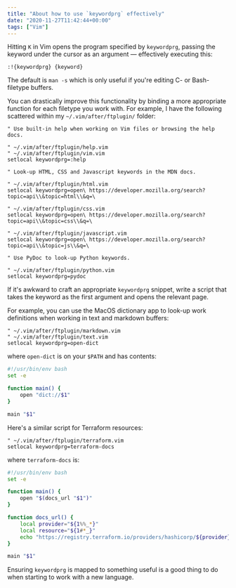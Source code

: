 ```yaml
---
title: "About how to use `keywordprg` effectively"
date: "2020-11-27T11:42:44+00:00"
tags: ["Vim"]
---
```


Hitting `K` in Vim opens the program specified by `keywordprg`, passing the
keyword under the cursor as an argument — effectively executing this:

```vim
:!{keywordprg} {keyword}
```

The default is `man -s` which is only useful if you're editing C- or
Bash-filetype buffers.

You can drastically improve this functionality by binding a more appropriate
function for each filetype you work with. For example, I have the following
scattered within my `~/.vim/after/ftplugin/` folder:

```vim
" Use built-in help when working on Vim files or browsing the help docs.

" ~/.vim/after/ftplugin/help.vim
" ~/.vim/after/ftplugin/vim.vim
setlocal keywordprg=:help

" Look-up HTML, CSS and Javascript keywords in the MDN docs.

" ~/.vim/after/ftplugin/html.vim
setlocal keywordprg=open\ https://developer.mozilla.org/search?topic=api\\&topic=html\\&q=\

" ~/.vim/after/ftplugin/css.vim
setlocal keywordprg=open\ https://developer.mozilla.org/search?topic=api\\&topic=css\\&q=\

" ~/.vim/after/ftplugin/javascript.vim
setlocal keywordprg=open\ https://developer.mozilla.org/search?topic=api\\&topic=js\\&q=\

" Use PyDoc to look-up Python keywords.

" ~/.vim/after/ftplugin/python.vim
setlocal keywordprg=pydoc
```

If it's awkward to craft an appropriate `keywordprg` snippet, write a script that takes the
keyword as the first argument and opens the relevant page.

For example, you can use the MacOS dictionary app to look-up work definitions
when working in text and markdown buffers:
```vim
" ~/.vim/after/ftplugin/markdown.vim
" ~/.vim/after/ftplugin/text.vim
setlocal keywordprg=open-dict
```
where `open-dict` is on your `$PATH` and has contents:
```bash
#!/usr/bin/env bash
set -e

function main() {
    open "dict://$1"
}

main "$1"
```

Here's a similar script for Terraform resources:

```vim
" ~/.vim/after/ftplugin/terraform.vim
setlocal keywordprg=terraform-docs
```
where `terraform-docs` is:
```bash
#!/usr/bin/env bash
set -e

function main() {
    open "$(docs_url "$1")"
}

function docs_url() {
    local provider="${1%%_*}"
    local resource="${1#*_}"
    echo "https://registry.terraform.io/providers/hashicorp/${provider}/latest/docs/resources/${resource}"
}

main "$1"
```

Ensuring `keywordprg` is mapped to something useful is a good thing to do when
starting to work with a new language.
